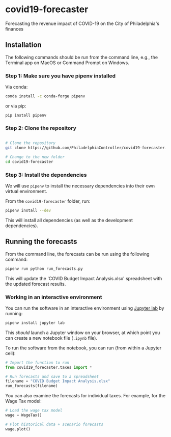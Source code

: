 # covid19-forecaster

Forecasting the revenue impact of COVID-19 on the City of Philadelphia's finances


## Installation

The following commands should be run from the command line, e.g., the Terminal app on 
MacOS or Command Prompt on Windows.

### Step 1: Make sure you have pipenv installed

Via conda: 

```bash
conda install -c conda-forge pipenv
```

or via pip:

```
pip install pipenv
```

### Step 2: Clone the repository

```bash

# Clone the repository
git clone https://github.com/PhiladelphiaController/covid19-forecaster.git

# Change to the new folder
cd covid19-forecaster
```

### Step 3: Install the dependencies

We will use `pipenv` to install the necessary dependencies into their own virtual environment. 

From the `covid19-forecaster` folder, run:

```bash
pipenv install --dev
```

This will install all dependencies (as well as the development dependencies).

## Running the forecasts

From the command line, the forecasts can be run using the following command:

```bash
pipenv run python run_forecasts.py
```

This will update the 'COVID Budget Impact Analysis.xlsx' spreadsheet with the updated forecast results. 

### Working in an interactive environment

You can run the software in an interactive environment using [Jupyter lab](https://jupyterlab.readthedocs.io/en/stable/) by running:

```bash
pipenv install jupyter lab
```

This *should* launch a Jupyter window on your browser, at which point you can create a new notebook file (`.ipynb` file).

To run the software from the notebook, you can run (from within a Jupyter cell):

```python
# Import the function to run
from covid19_forecaster.taxes import *

# Run forecasts and save to a spreadsheet
filename = "COVID Budget Impact Analysis.xlsx"
run_forecasts(filename)
```

You can also examine the forecasts for individual taxes. For example, for the Wage Tax model:


```python
# Load the wage tax model
wage = WageTax()

# Plot historical data + scenario forecasts
wage.plot()
```




